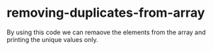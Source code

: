 # removing-duplicates-from-array
By using this code we can remaove the elements from the array and printing the unique values only.
